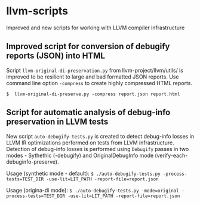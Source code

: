 # llvm-scripts
Improved and new scripts for working with LLVM compiler infrastructure

## Improved script for conversion of debugify reports (JSON) into HTML

Script `llvm-original-di-preservation.py` from llvm-project/llvm/utils/ is improved to be resilient to large and bad formatted JSON reports.
Use command line option `-compress` to create highly compressed HTML reports.

`$  llvm-original-di-preserve.py -compress report.json report.html`

## Script for automatic analysis of debug-info preservation in LLVM tests

New script `auto-debugify-tests.py` is created to detect debug-info losses in LLVM IR optimizations performed on tests from LLVM infrastructure.
Detection of debug-info losses is performed using `Debugify` passes in two modes - Sythethic (-debugify) and OriginalDebugInfo mode (verify-each-debuginfo-preserve).

Usage (synthetic mode - default):
`$ ./auto-debugify-tests.py -process-tests=TEST_DIR -use-lit=LIT_PATH -report-file=report.json`

Usage (origina-di mode):
`$ ./auto-debugify-tests.py -mode=original -process-tests=TEST_DIR -use-lit=LIT_PATH -report-file=report.json`
